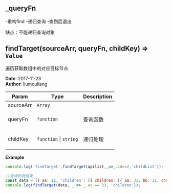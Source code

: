 ## \_queryFn
<p>-重构find
-递归查询
-查到后退出</p>
<p>缺点：不能递归查询对象</p>

## findTarget(sourceArr, queryFn, childKey) ⇒ <code>Value</code>
<p>遍历获取数组中的对应目标节点</p>

**Date**: 2017-11-23  
**Author**: liumouliang  

| Param | Type | Description |
| --- | --- | --- |
| sourceArr | <code>Array</code> |  |
| queryFn | <code>function</code> | <p>查询函数</p> |
| childKey | <code>function</code> \| <code>string</code> | <p>递归处理</p> |

**Example**  
```javascript
console.log('findTarget',findTarget(apilist,_=>_.id==2,'childList'));

//查询到就结束
const data = [{ aa: 11, 'children': [{ children: [{ aa: 33, bb: 31, children: [{ aa: 33, bb: 32 }, { aa: 44 }] }], aa: 22, }] }]
console.log(findTarget(data, _ => _.aa == 33, 'children'));
```

